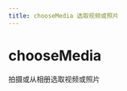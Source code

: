 ```yaml
---
title: chooseMedia 选取视频或照片
---
```


# chooseMedia

拍摄或从相册选取视频或照片

<code src="./demo/chooseMedia.tsx" hidden />

```tsx | pure
import Bridge from '@ai/birdge';

const bridge = new Bridge();

// 选择图片和视频
bridge.chooseMedia().then(({ files }) => {
  files.forEach((file) => {
    console.log(file.type);
    console.log(file.tempFilePath);
  });
});

// 选择图片
bridge.chooseMedia({
  mediaType: ['image'],
});

// 选择视频
bridge.chooseMedia({
  mediaType: ['video'],
});
```

`bridge.chooseMedia: (options: ChooseMediaOptions) => Promise<ChooseMediaResponse>`

## ChooseMediaOptions

| 属性名      | 描述                                                                       | 类型                       | 默认值  |
| ----------- | -------------------------------------------------------------------------- | -------------------------- | ------- |
| count       | 最多可以选择的数量                                                         | `number`                   | `9`     |
| mediaType   | 文件类型                                                                   | `image` \|`video` \| `all` |
| compressed  | 是否压缩所选文件, 所选的图片的尺寸<br />仅对 `mediaType` 为 `image` 时有效 | `boolean`                  | `false` |
| sourceType  | 选择来源                                                                   | `album` \| `camera`        | `album` |
| camera      | 使用前置或后置摄像头<br /> 仅在 `sourceType` 为 camera 时生效              | `front` \| `back`          | `back`  |
| maxDuration | 拍摄视频最长拍摄时间, 时间范围为 `3s` 至 `60s` 之间, 单位秒                | `number`                   | `10`    |

## ChooseMediaResponse

| 属性名 | 描述             | 类型                                                                                                                                                     |
| ------ | ---------------- | -------------------------------------------------------------------------------------------------------------------------------------------------------- |
| files  | 本地临时文件列表 | [ChooseMediaImageFile](#choosemediaimagefile-extends-choosemediabasefile) \| [ChooseMediaVideoFile](#choosemediavideofile-extends-choosemediabasefile)[] |

#### ChooseMediaBaseFile

| 属性名       | 描述                       | 类型               |
| ------------ | -------------------------- | ------------------ |
| type         | 文件类型                   | `image` \| `video` |
| tempFilePath | 本地临时文件路径           | `string`           |
| size         | 本地临时文件大小, 单位 `b` | `number`           |

#### ChooseMediaImageFile extends ChooseMediaBaseFile

| 属性名 | 描述       | 类型     |
| ------ | ---------- | -------- |
| width  | 图片的宽度 | `number` |
| height | 图片的高度 | `number` |

#### ChooseMediaVideoFile extends ChooseMediaBaseFile

| 属性名            | 描述                       | 类型     |
| ----------------- | -------------------------- | -------- |
| width             | 视频的宽度                 | `number` |
| height            | 视频的高度                 | `number` |
| duration          | 视频的时间长度             | `number` |
| thumbTempFilePath | 视频的封面图片临时文件路径 | `string` |
